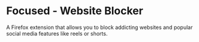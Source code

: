 # Focused - Website Blocker
A Firefox extension that allows you to block addicting websites and popular social media features like reels or shorts.
